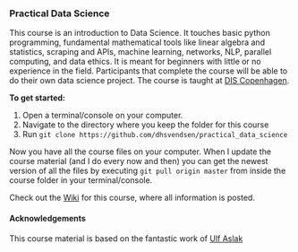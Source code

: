 ### Practical Data Science

This course is an introduction to Data Science. It touches basic python programming, fundamental mathematical tools like linear algebra and statistics, scraping and APIs, machine learning, networks, NLP, parallel computing, and data ethics. It is meant for beginners with little or no experience in the field. Participants that complete the course will be able to do their own data science project. The course is taught at [DIS Copenhagen](https://disabroad.org/copenhagen/courses/computation-analyses-big-data/).

**To get started:**

1. Open a terminal/console on your computer.
2. Navigate to the directory where you keep the folder for this course
3. Run `git clone https://github.com/dhsvendsen/practical_data_science`

Now you have all the course files on your computer. When I update the course material (and I do every now and then) you can get the newest version of all the files by executing `git pull origin master` from inside the course folder in your terminal/console.

Check out the [Wiki](https://github.com/ulfaslak/practical_data_science/wiki) for this course, where all information is posted.

#### Acknowledgements
This course material is based on the fantastic work of [Ulf Aslak](https://github.com/ulfaslak)
